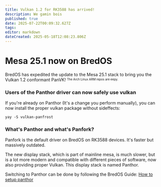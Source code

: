```yaml
---
title: Vulkan 1.2 for RK3588 has arrived!
description: We gamin bois
published: true
date: 2025-07-22T00:09:32.627Z
tags:
editor: markdown
dateCreated: 2025-05-18T12:08:23.806Z
---
```


# Mesa 25.1 now on BredOS

BredOS has expedited the update to the Mesa 25.1 stack to bring you the Vulkan 1.2 conformant PanVK! <sup><sub>The Arch Linux ARM repos are eepy.</sub></sup>

### Users of the Panthor driver can now safely use vulkan

If you're already on Panthor (It's a change you perform manually), you can now install the proper vulkan package without sideffects:

```
yay -S vulkan-panfrost
```

### What's Panthor and what's Panfork?

Panfork is the default driver on BredOS on RK3588 devices.
It's faster but massively outdated.

The new display stack, which is part of mainline mesa, is much slower, but is a lot more modern and compatible with different pieces of software, now also providing proper Vulkan.
This display stack is named Panthor.

Switching to Panthor can be done by following the BredOS Guide:
[How to setup panthor](/en/how-to/how-to-setup-panthor)